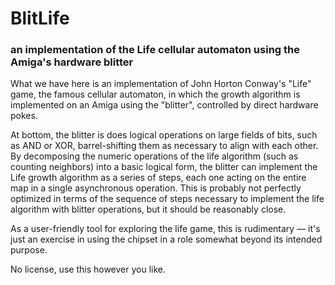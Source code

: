 # BlitLife
### an implementation of the Life cellular automaton using the Amiga's hardware blitter

What we have here is an implementation of John Horton Conway's "Life" game,
the famous cellular automaton, in which the growth algorithm is implemented on an Amiga
using the "blitter", controlled by direct hardware pokes.

At bottom, the blitter is does logical operations on large fields of bits,
such as AND or XOR, barrel-shifting them as necessary to align with each other.
By decomposing the numeric operations of the life algorithm (such as counting neighbors)
into a basic logical form, the blitter can implement the Life growth algorithm as a series of steps,
each one acting on the entire map in a single asynchronous operation.
This is probably not perfectly optimized in terms of the sequence of steps necessary to
implement the life algorithm with blitter operations, but it should be reasonably close.

As a user-friendly tool for exploring the life game, this is rudimentary —
it's just an exercise in using the chipset in a role somewhat beyond its intended purpose.

No license, use this however you like.
